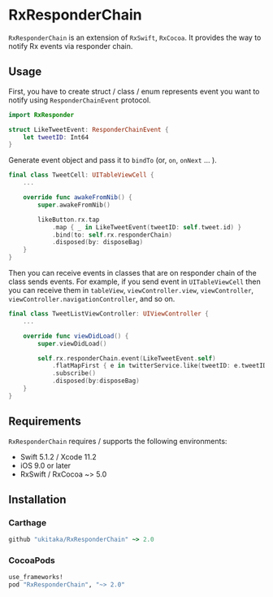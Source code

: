 # RxResponderChain
  `RxResponderChain` is an extension of `RxSwift`, `RxCocoa`.
  It provides the way to notify Rx events via responder chain.

## Usage
First, you have to create struct / class / enum represents event you want  to notify using `ResponderChainEvent` protocol.

```swift
import RxResponder

struct LikeTweetEvent: ResponderChainEvent {
    let tweetID: Int64
}
```

Generate  event object and pass it to `bindTo` (or, `on`, `onNext` … ).

```swift
final class TweetCell: UITableViewCell {
    ...

    override func awakeFromNib() {
        super.awakeFromNib()

        likeButton.rx.tap
            .map { _ in LikeTweetEvent(tweetID: self.tweet.id) }
            .bind(to: self.rx.responderChain)
            .disposed(by: disposeBag)
    }
}
```

Then you can receive events in classes that are on  responder chain of the class sends events.
For example, if you send event in `UITableViewCell` then you can receive them in `tableView`, `viewController.view`, `viewController`,  `viewController.navigationController`,  and so on.

```swift
final class TweetListViewController: UIViewController {
    ...

    override func viewDidLoad() {
        super.viewDidLoad()

        self.rx.responderChain.event(LikeTweetEvent.self)
            .flatMapFirst { e in twitterService.like(tweetID: e.tweetID) }
            .subscribe()
            .disposed(by:disposeBag)
    }
}
```

## Requirements

`RxResponderChain` requires / supports the following environments:

+ Swift 5.1.2 / Xcode 11.2
+ iOS 9.0 or later
+ RxSwift / RxCocoa ~> 5.0

## Installation

### Carthage

```ruby
github "ukitaka/RxResponderChain" ~> 2.0
```


### CocoaPods

```ruby
use_frameworks!
pod "RxResponderChain", "~> 2.0"
```
